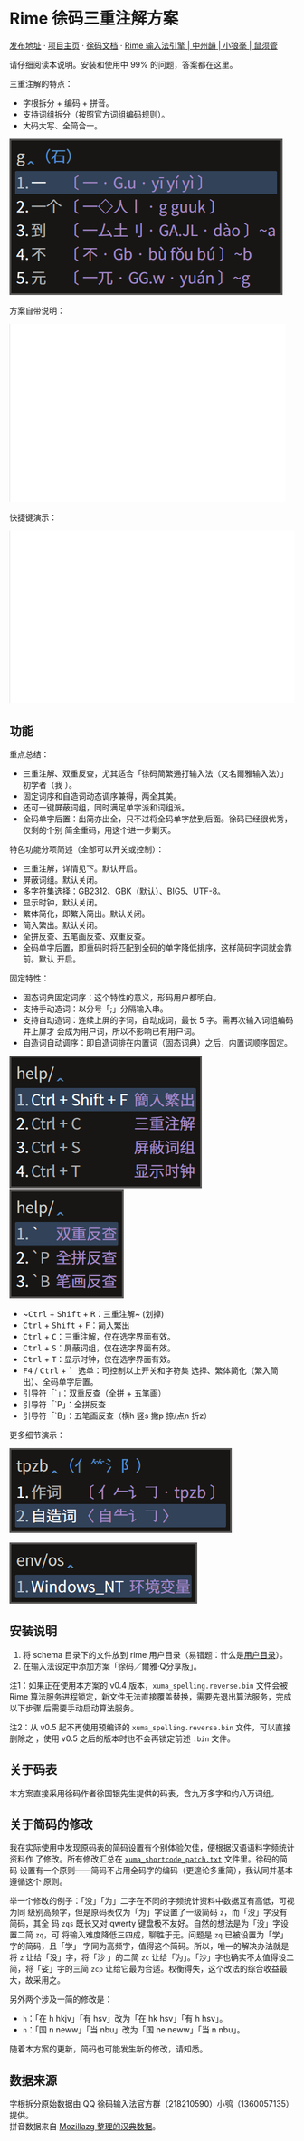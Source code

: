# Rime 徐码三重注解方案

[发布地址](https://github.com/Ace-Who/rime-xuma-spelling) ·
[项目主页](https://ace-who.github.io/rime-xuma-spelling/) ·
[徐码文档](https://www.xumax.top) ·
[Rime 输入法引擎 | 中州韻 | 小狼毫 | 鼠须管](https://rime.im/)

请仔细阅读本说明。安装和使用中 99% 的问题，答案都在这里。

三重注解的特点：

- 字根拆分 + 编码 + 拼音。
- 支持词组拆分（按照官方词组编码规则）。
- 大码大写、全简合一。

![三重注解](demo/tripple_comment.png)

方案自带说明：

![自带说明](demo/help.gif)

快捷键演示：

![快捷键效果](demo/shortcut_keys.gif)

## 功能

重点总结：

- 三重注解、双重反查，尤其适合「徐码简繁通打输入法（又名爾雅输入法）」初学者（我
）。
- 固定词序和自造词动态调序兼得，两全其美。
- 还可一键屏蔽词组，同时满足单字派和词组派。
- 全码单字后置：出简亦出全，只不过将全码单字放到后面。徐码已经很优秀，仅剩的个别
简全重码，用这个进一步剿灭。

特色功能分项简述（全部可以开关或控制）：

- 三重注解，详情见下。默认开启。
- 屏蔽词组。默认关闭。
- 多字符集选择：GB2312、GBK（默认）、BIG5、UTF-8。
- 显示时钟，默认关闭。
- 繁体简化，即繁入简出。默认关闭。
- 简入繁出。默认关闭。
- 全拼反查、五笔画反查、双重反查。
- 全码单字后置，即重码时将匹配到全码的单字降低排序，这样简码字词就会靠前。默认
开启。

固定特性：

- 固态词典固定词序：这个特性的意义，形码用户都明白。
- 支持手动造词：以分号「;」分隔输入串。
- 支持自动造词：连续上屏的字词，自动成词，最长 5 字。需再次输入词组编码并上屏才
会成为用户词，所以不影响已有用户词。
- 自造词自动调序：即自造词排在内置词（固态词典）之后，内置词顺序固定。

![自带说明](demo/help.shortcut_keys.png)
![自带说明](demo/help.reverse_lookup.png)

- ~<kbd>Ctrl</kbd> + <kbd>Shift</kbd> + <kbd>R</kbd>：三重注解~ (划掉)
- <kbd>Ctrl</kbd> + <kbd>Shift</kbd> + <kbd>F</kbd>：简入繁出
- <kbd>Ctrl</kbd> + <kbd>C</kbd>：三重注解，仅在选字界面有效。
- <kbd>Ctrl</kbd> + <kbd>S</kbd>：屏蔽词组，仅在选字界面有效。
- <kbd>Ctrl</kbd> + <kbd>T</kbd>：显示时钟，仅在选字界面有效。
- <kbd>F4</kbd> / <kbd>Ctrl</kbd> + <kbd>\` </kbd> 选单：可控制以上开关和字符集
选择、繁体简化（繁入简出）、全码单字后置。
- 引导符「\`」：双重反查（全拼 + 五笔画）
- 引导符「\`P」：全拼反查
- 引导符「\`B」：五笔画反查（横h 竖s 撇p 捺/点n 折z）

更多细节演示：

![自造词注解](demo/user_dict_comment.png)

![环境变量支持](demo/environment_variable.png)

## 安装说明

1. 将 schema 目录下的文件放到 rime 用户目录（易错题：什么是[用户目录](
  https://github.com/rime/home/wiki/UserData)）。
2. 在输入法设定中添加方案「徐码／爾雅·Q分享版」。

注1：如果正在使用本方案的 v0.4 版本，`xuma_spelling.reverse.bin` 文件会被
Rime 算法服务进程锁定，新文件无法直接覆盖替换，需要先退出算法服务，完成以下步骤
后需要手动启动算法服务。

注2：从 v0.5 起不再使用预编译的 `xuma_spelling.reverse.bin` 文件，可以直接删除之
，使用 v0.5 之后的版本时也不会再锁定前述 `.bin` 文件。

## 关于码表

本方案直接采用徐码作者徐国银先生提供的码表，含九万多字和约八万词组。

## 关于简码的修改

我在实际使用中发现原码表的简码设置有个别体验欠佳，便根据汉语语料字频统计资料作
了修改。所有修改汇总在
[`xuma_shortcode_patch.txt`](misc/xuma_shortcode_patch.txt) 文件里。徐码的简码
设置有一个原则——简码不占用全码字的编码（更遑论多重简），我认同并基本遵循这个
原则。

举一个修改的例子：「没」「为」二字在不同的字频统计资料中数据互有高低，可视为同
级别高频字，但是原码表仅为「为」字设置了一级简码 `z`，而「没」字没有简码，其全
码 `zqs` 既长又对 qwerty 键盘极不友好。自然的想法是为「没」字设置二简 `zq`，可
将输入难度降低三四成，聊胜于无。问题是 `zq` 已被设置为「学」字的简码，且「学」
字同为高频字，值得这个简码。所以，唯一的解决办法就是将 `z` 让给「没」字，将「沙
」的二简 `zc` 让给「为」。「沙」字也确实不太值得设二简，将「娑」字的三简 `zcp`
让给它最为合适。权衡得失，这个改法的综合收益最大，故采用之。

另外两个涉及一简的修改是：

- `h`：「在 h hkjv」「有 hsv」改为「在 hk hsv」「有 h hsv」。
- `n`：「国 n neww」「当 nbu」改为「国 ne neww」「当 n nbu」。

随着本方案的更新，简码也可能发生新的修改，请知悉。

## 数据来源

字根拆分原始数据由 QQ 徐码输入法官方群（218210590）小鸮（1360057135）提供。  
拼音数据来自 [Mozillazg 整理的汉典数据](https://github.com/mozillazg/pinyin-data)。  
